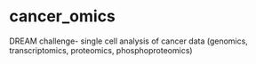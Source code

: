 # cancer_omics
DREAM challenge- single cell analysis of cancer data (genomics, transcriptomics, proteomics, phosphoproteomics)
